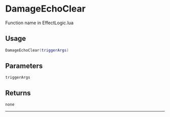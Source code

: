 # DamageEchoClear
Function name in EffectLogic.lua
## Usage
```lua
DamageEchoClear(triggerArgs)
```
## Parameters
`triggerArgs`
## Returns
`none`

---